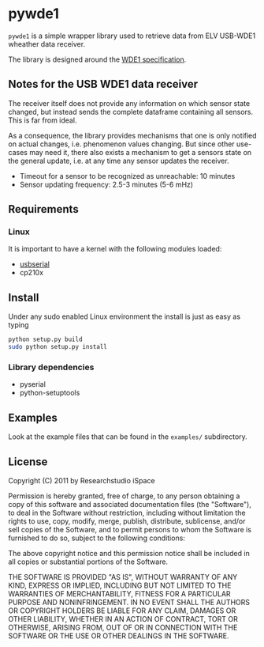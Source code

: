 pywde1
======

`pywde1` is a simple wrapper library used to retrieve data from ELV USB-WDE1
wheather data receiver.

The library is designed around the [WDE1 specification][1].


Notes for the USB WDE1 data receiver
------------------------------------

The receiver itself does not provide any information on which sensor state 
changed, but instead sends the complete dataframe containing all sensors. This
is far from ideal.

As a consequence, the library provides mechanisms that one is only notified on
actual changes, i.e. phenomenon values changing. But since other use-cases may
need it, there also exists a mechanism to get a sensors state on the general 
update, i.e. at any time any sensor updates the receiver.

- Timeout for a sensor to be recognized as unreachable: 10 minutes
- Sensor updating frequency: 2.5-3 minutes (5-6 mHz)


Requirements
------------

### Linux 

It is important to have a kernel with the following modules loaded:

- [usbserial][2]
- cp210x


Install
-------

Under any sudo enabled Linux environment the install is just as easy as typing

```bash
python setup.py build
sudo python setup.py install
```

### Library dependencies
- pyserial
- python-setuptools


Examples
--------

Look at the example files that can be found in the `examples/` subdirectory.


License
-------

Copyright (C) 2011 by Researchstudio iSpace

Permission is hereby granted, free of charge, to any person obtaining a copy
of this software and associated documentation files (the "Software"), to deal
in the Software without restriction, including without limitation the rights
to use, copy, modify, merge, publish, distribute, sublicense, and/or sell
copies of the Software, and to permit persons to whom the Software is
furnished to do so, subject to the following conditions:

The above copyright notice and this permission notice shall be included in
all copies or substantial portions of the Software.

THE SOFTWARE IS PROVIDED "AS IS", WITHOUT WARRANTY OF ANY KIND, EXPRESS OR
IMPLIED, INCLUDING BUT NOT LIMITED TO THE WARRANTIES OF MERCHANTABILITY,
FITNESS FOR A PARTICULAR PURPOSE AND NONINFRINGEMENT. IN NO EVENT SHALL THE
AUTHORS OR COPYRIGHT HOLDERS BE LIABLE FOR ANY CLAIM, DAMAGES OR OTHER
LIABILITY, WHETHER IN AN ACTION OF CONTRACT, TORT OR OTHERWISE, ARISING FROM,
OUT OF OR IN CONNECTION WITH THE SOFTWARE OR THE USE OR OTHER DEALINGS IN
THE SOFTWARE.


[1]: http://www.elv-downloads.de/Assets/Produkte/9/920/92030/Downloads/92030_USB_WDE1_V1.0_UM.pdf "WDE1 specification"
[2]: http://www.kernel.org/doc/Documentation/usb/usb-serial.txt "usbserial"
